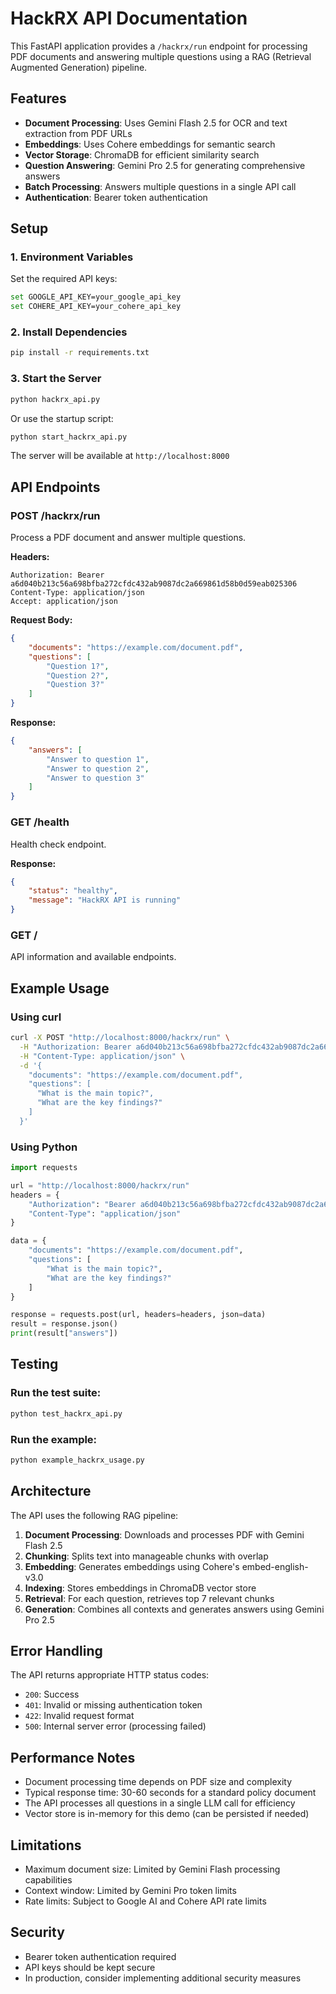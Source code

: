 # HackRX API Documentation

This FastAPI application provides a `/hackrx/run` endpoint for processing PDF documents and answering multiple questions using a RAG (Retrieval Augmented Generation) pipeline.

## Features

- **Document Processing**: Uses Gemini Flash 2.5 for OCR and text extraction from PDF URLs
- **Embeddings**: Uses Cohere embeddings for semantic search
- **Vector Storage**: ChromaDB for efficient similarity search
- **Question Answering**: Gemini Pro 2.5 for generating comprehensive answers
- **Batch Processing**: Answers multiple questions in a single API call
- **Authentication**: Bearer token authentication

## Setup

### 1. Environment Variables

Set the required API keys:

```bash
set GOOGLE_API_KEY=your_google_api_key
set COHERE_API_KEY=your_cohere_api_key
```

### 2. Install Dependencies

```bash
pip install -r requirements.txt
```

### 3. Start the Server

```bash
python hackrx_api.py
```

Or use the startup script:

```bash
python start_hackrx_api.py
```

The server will be available at `http://localhost:8000`

## API Endpoints

### POST /hackrx/run

Process a PDF document and answer multiple questions.

**Headers:**
```
Authorization: Bearer a6d040b213c56a698bfba272cfdc432ab9087dc2a669861d58b0d59eab025306
Content-Type: application/json
Accept: application/json
```

**Request Body:**
```json
{
    "documents": "https://example.com/document.pdf",
    "questions": [
        "Question 1?",
        "Question 2?",
        "Question 3?"
    ]
}
```

**Response:**
```json
{
    "answers": [
        "Answer to question 1",
        "Answer to question 2", 
        "Answer to question 3"
    ]
}
```

### GET /health

Health check endpoint.

**Response:**
```json
{
    "status": "healthy",
    "message": "HackRX API is running"
}
```

### GET /

API information and available endpoints.

## Example Usage

### Using curl

```bash
curl -X POST "http://localhost:8000/hackrx/run" \
  -H "Authorization: Bearer a6d040b213c56a698bfba272cfdc432ab9087dc2a669861d58b0d59eab025306" \
  -H "Content-Type: application/json" \
  -d '{
    "documents": "https://example.com/document.pdf",
    "questions": [
      "What is the main topic?",
      "What are the key findings?"
    ]
  }'
```

### Using Python

```python
import requests

url = "http://localhost:8000/hackrx/run"
headers = {
    "Authorization": "Bearer a6d040b213c56a698bfba272cfdc432ab9087dc2a669861d58b0d59eab025306",
    "Content-Type": "application/json"
}

data = {
    "documents": "https://example.com/document.pdf",
    "questions": [
        "What is the main topic?",
        "What are the key findings?"
    ]
}

response = requests.post(url, headers=headers, json=data)
result = response.json()
print(result["answers"])
```

## Testing

### Run the test suite:

```bash
python test_hackrx_api.py
```

### Run the example:

```bash
python example_hackrx_usage.py
```

## Architecture

The API uses the following RAG pipeline:

1. **Document Processing**: Downloads and processes PDF with Gemini Flash 2.5
2. **Chunking**: Splits text into manageable chunks with overlap
3. **Embedding**: Generates embeddings using Cohere's embed-english-v3.0
4. **Indexing**: Stores embeddings in ChromaDB vector store
5. **Retrieval**: For each question, retrieves top 7 relevant chunks
6. **Generation**: Combines all contexts and generates answers using Gemini Pro 2.5

## Error Handling

The API returns appropriate HTTP status codes:

- `200`: Success
- `401`: Invalid or missing authentication token
- `422`: Invalid request format
- `500`: Internal server error (processing failed)

## Performance Notes

- Document processing time depends on PDF size and complexity
- Typical response time: 30-60 seconds for a standard policy document
- The API processes all questions in a single LLM call for efficiency
- Vector store is in-memory for this demo (can be persisted if needed)

## Limitations

- Maximum document size: Limited by Gemini Flash processing capabilities
- Context window: Limited by Gemini Pro token limits
- Rate limits: Subject to Google AI and Cohere API rate limits

## Security

- Bearer token authentication required
- API keys should be kept secure
- In production, consider implementing additional security measures
